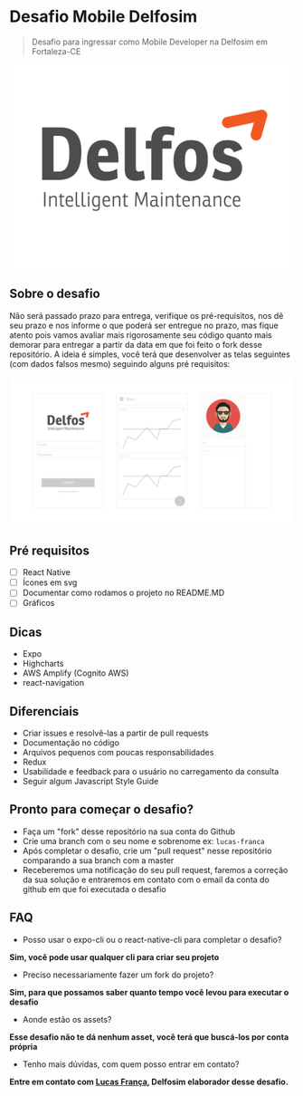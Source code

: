 # Desafio Mobile Delfosim
> Desafio para ingressar como Mobile Developer na Delfosim em Fortaleza-CE

![DELFOSIM Logo](images/delfos_Intelligent_maintenance.png?raw=true "DELFOSIM Logo")

## Sobre o desafio
Não será passado prazo para entrega, verifique os pré-requisitos, nos dê seu prazo e nos informe o que poderá ser entregue no prazo, mas fique atento pois vamos avaliar mais rigorosamente seu código quanto mais demorar para entregar a partir da data em que foi feito o fork desse repositório. A ideia é simples, você terá que desenvolver as telas seguintes (com dados falsos mesmo) seguindo alguns pré requisitos:

![Desafio](images/tela-01.png?raw=true "Desafio")

## Pré requisitos
* [ ] React Native
* [ ] Ícones em svg
* [ ] Documentar como rodamos o projeto no README.MD
* [ ] Gráficos

## Dicas
- Expo
- Highcharts
- AWS Amplify (Cognito AWS)
- react-navigation

## Diferenciais
- Criar issues e resolvê-las a partir de pull requests
- Documentação no código
- Arquivos pequenos com poucas responsabilidades
- Redux
- Usabilidade e feedback para o usuário no carregamento da consulta
- Seguir algum Javascript Style Guide

## Pronto para começar o desafio?
- Faça um "fork" desse repositório na sua conta do Github
- Crie uma branch com o seu nome e sobrenome ex: ```lucas-franca```
- Após completar o desafio, crie um "pull request" nesse repositório comparando a sua branch com a master
- Receberemos uma notificação do seu pull request, faremos a correção da sua solução e entraremos em contato com o email da conta do github em que foi executada o desafio

## FAQ
- Posso usar o expo-cli ou o react-native-cli para completar o desafio?

**Sim, você pode usar qualquer cli para criar seu projeto**

- Preciso necessariamente fazer um fork do projeto?

**Sim, para que possamos saber quanto tempo você levou para executar o desafio**

- Aonde estão os assets?

**Esse desafio não te dá nenhum asset, você terá que buscá-los por conta própria**

- Tenho mais dúvidas, com quem posso entrar em contato?

**Entre em contato com [Lucas França](https://github.com/lffranca), Delfosim elaborador desse desafio.**